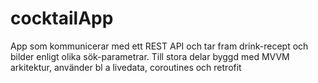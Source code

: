 # cocktailApp

App som kommunicerar med ett REST API och tar fram drink-recept och bilder enligt olika sök-parametrar. Till stora delar byggd med MVVM arkitektur, använder bl a livedata, coroutines och retrofit 
